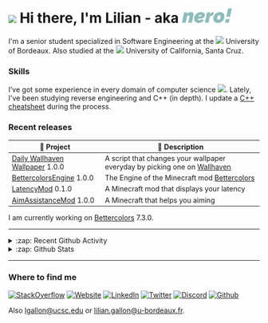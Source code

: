 <h1> <img src="https://emojis.slackmojis.com/emojis/images/1531849430/4246/blob-sunglasses.gif?1531849430" width="30"/> Hi there, I'm Lilian - aka <img src="nero_animated_small_transparent_crop.gif" width="100"/> </h1>

I'm a senior student specialized in Software Engineering at the <img src="https://image.flaticon.com/icons/svg/197/197560.svg" width="13"/> University of Bordeaux. Also studied at the <img src="https://image.flaticon.com/icons/svg/197/197484.svg" width="13"/> University of California, Santa Cruz.

<h3> Skills </h3>

I’ve got some experience in every domain of computer science <img src="https://media.giphy.com/media/WUlplcMpOCEmTGBtBW/giphy.gif" width="23">. Lately, I've been studying reverse engineering and C++ (in depth). I update a [C++ cheatsheet](https://github.com/N3ROO/Cheatsheets/blob/master/cpp.md) during the process.

<h3> Recent releases </h3>

| 🎁 Project | 📝 Description |
|----|----|
| [Daily Wallhaven Wallpaper](https://github.com/N3ROO/Daily-Wallhaven-Wallpaper) 1.0.0 | A script that changes your wallpaper everyday by picking one on [Wallhaven]([W](https://wallhaven.cc/)) |
| [BettercolorsEngine](https://github.com/N3ROO/BettercolorsEngine) 1.0.0 | The Engine of the Minecraft mod [Bettercolors](https://github.com/N3ROO/Bettercolors)|
| [LatencyMod](https://github.com/N3ROO/LatencyMod) 0.1.0 | A Minecraft mod that displays your latency |
| [AimAssistanceMod](https://github.com/N3ROO/AimAssistanceMod) 1.0.0 | A Minecraft that helps you aiming |

I am currently working on [Bettercolors](https://github.com/N3ROO/Bettercolors) 7.3.0.


---

<details>
  <summary>:zap: Recent Github Activity</summary>

<!--START_SECTION:activity-->
1. 🗣 Commented on [#66](https://github.com//N3ROO/Bettercolors/issues/66) in [N3ROO/Bettercolors](https://github.com//N3ROO/Bettercolors)
2. 🗣 Commented on [#65](https://github.com//N3ROO/Bettercolors/issues/65) in [N3ROO/Bettercolors](https://github.com//N3ROO/Bettercolors)
3. 🎉 Merged PR [#7](https://github.com//N3ROO/BettercolorsEngine/pull/7) in [N3ROO/BettercolorsEngine](https://github.com//N3ROO/BettercolorsEngine)
4. ❗️ Closed issue [#64](https://github.com//N3ROO/Bettercolors/issues/64) in [N3ROO/Bettercolors](https://github.com//N3ROO/Bettercolors)
5. 🗣 Commented on [#64](https://github.com//N3ROO/Bettercolors/issues/64) in [N3ROO/Bettercolors](https://github.com//N3ROO/Bettercolors)
<!--END_SECTION:activity-->

</details>

<details>
  <summary>:zap: Github Stats</summary>
<br>

![bio](https://github-readme-stats.vercel.app/api?username=N3ROO&show_icons=true&hide_title=true)

![lang](https://github-readme-stats.vercel.app/api/top-langs/?username=N3ROO&layout=compact&hide=jupyter%20notebook)

</details>

---


<h3> Where to find me </h3>

<p>
<a href="https://stackoverflow.com/users/8811838/nero?tab=profile" target="_blank"><img alt="StackOverflow" src="https://img.shields.io/badge/StackOverflow-%23F48024.svg?&style=for-the-badge&logo=StackOverflow&logoColor=white" /></a>
<a href="https://nero.dev" target="_blank"><img alt="Website" src="https://img.shields.io/badge/nero.dev-%234C566A.svg?&style=for-the-badge&logo=microsoft-edge&logoColor=white" /></a>
<a href="https://www.linkedin.com/in/lilian-gallon" target="_blank"><img alt="LinkedIn" src="https://img.shields.io/badge/linkedin-%230077B5.svg?&style=for-the-badge&logo=linkedin&logoColor=white" /></a>
<a href="https://twitter.com/LilianSurf" target="_blank"><img alt="Twitter" src="https://img.shields.io/badge/twitter-%231DA1F2.svg?&style=for-the-badge&logo=twitter&logoColor=white" /></a>
<a href="https://discordapp.com/users/76281566866706432" target="_blank"><img alt="Discord" src="https://img.shields.io/badge/discord-%237289DA.svg?&style=for-the-badge&logo=discord&logoColor=white" /></a>
<a href="https://github.com/N3ROO" target="_blank"><img alt="Github" src="https://img.shields.io/badge/GitHub-%2312100E.svg?&style=for-the-badge&logo=Github&logoColor=white" /></a>
</p>

Also lgallon@ucsc.edu or lilian.gallon@u-bordeaux.fr.
